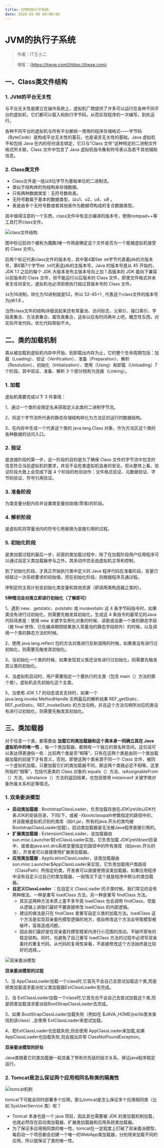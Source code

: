 ```yaml
---
title: JVM的执行子系统
date: 2020-05-06 00:00:00
---
```


# JVM的执行子系统

> 作者：IT王小二
>
> 博客：[https://itwxe.com](https://itwxe.com)

## 一、Class类文件结构

### 1. JVM的平台无关性

与平台无关性是建立在操作系统上，虚拟机厂商提供了许多可以运行在各种不同平台的虚拟机，它们都可以载入和执行字节码，从而实现程序的一次编写，到处运行。

各种不同平台的虚拟机与所有平台都统一使用的程序存储格式——字节码（ByteCode）是构成平台无关性的基石，也是语言无关性的基础。Java 虚拟机不和包括 Java 在内的任何语言绑定，它只与“Class 文件”这种特定的二进制文件格式所关联，Class 文件中包含了 Java 虚拟机指令集和符号表以及若干其他辅助信息。

### 2. Class类文件

- Class文件是一组以8位字节为基础单位的二进制流。
- 类似于结构体的伪结构来存储数据。
- 只有两种数据类型：无符号数和表。
- 无符号数属于基本的数据类型，以u1、u2、u4、u8 。
- 表是由多个无符号数或者其他表作为数据项构成的复合数据类型。

其中值得注意的一个东西，class文件中有显示编译的版本号，使用notepad++等工具打开class文件。

![class文件结构](https://itwxe.com/img/blog/166463967408145.png)

图中标记前四个被称为魔数(唯一作用是确定这个文件是否为一个能被虚拟机接受的 Class 文件)。

后两个标记代表class文件的版本号，其中第4第5`00 00`字节代表着jdk的次版本号，第6第7个字节`00 34`代表这jdk的主版本号，Java 的版本号是从 45 开始的，JDK 1.1 之后的每个 JDK 大版本发布主版本号向上加 1 高版本的 JDK 能向下兼容以前版本的 Class 文件，但不能运行以后版本的 Class 文件，即使文件格式并未发生任何变化，虚拟机也必须拒绝执行超过其版本号的 Class 文件。

`34`为16进制，转化为10进制就是52，所以 52-45+1 , 代表这个class文件的版本号为jdk1.8 。

当然class文件的结构详细说起来还有常量池、访问标志、父索引、接口索引、字段表集合、方法表集合、属性表集合，这些以后有时间再补上吧，概念性东西，对实际开发代码，优化代码帮助不大。

## 二、类的加载机制

类从被加载到虚拟机内存中开始，到卸载出内存为止，它的整个生命周期包括：加载（Loading）、验证（Verification）、准备（Preparation）、解析（Resolution）、初始化（Initialization）、使用（Using）和卸载（Unloading）7 个阶段。其中验证、准备、解析 3 个部分统称为连接（Linking）。

### 1. 加载

虚拟机需要完成以下 3 件事情：

1、通过一个类的全限定名来获取定义此类的二进制字节流。

2、将这个字节流所代表的静态存储结构转化为方法区的运行时数据结构。

3、在内存中生成一个代表这个类的 java.lang.Class 对象，作为方法区这个类的各种数据的访问入口。

### 2. 验证

是连接阶段的第一步，这一阶段的目的是为了确保 Class 文件的字节流中包含的信息符合当前虚拟机的要求，并且不会危害虚拟机自身的安全。但从整体上看，验证阶段大致上会完成下面 4 个阶段的检验动作：文件格式验证、元数据验证、字节码验证、符号引用验证。

### 3. 准备阶段

为类变量分配内存并设置类变量初始值(零值)的阶段。

### 4. 解析阶段

是虚拟机将常量池内的符号引用替换为直接引用的过程。

### 5. 初始化阶段

是类加载过程的最后一步，前面的类加载过程中，除了在加载阶段用户应用程序可以通过自定义类加载器参与之外，其余动作完全由虚拟机主导和控制。

到了初始化阶段，才真正开始执行类中定义的 Java 程序代码在准备阶段，变量已经赋过一次系统要求的初始值，而在初始化阶段，则根据程序员通过程。

序制定的主观计划去初始化类变量和其他资源（即调用类构造器之类的）。

**5种情况会对类立即进行初始化（了解即可）**

1、遇到 new、getstatic、putstatic 或 invokestatic 这 4 条字节码指令时，如果类没有进行过初始化，则需要先触发其初始化。生成这 4 条指令的最常见的Java 代码场景是：使用 new 关键字实例化对象的时候、读取或设置一个类的静态字段（被 final 修饰、已在编译期把结果放入常量池的静态字段除外）的时候，以及调用一个类的静态方法的时候。

2、使用 java.lang.reflect 包的方法对类进行反射调用的时候，如果类没有进行过初始化，则需要先触发其初始化。

3、当初始化一个类的时候，如果发现其父类还没有进行过初始化，则需要先触发其父类的初始化。

4、当虚拟机启动时，用户需要指定一个要执行的主类（包含 main（）方法的那个类），虚拟机会先初始化这个主类。

5、当使用 JDK 1.7 的动态语言支持时，如果一个 java.lang.invoke.MethodHandle 实例最后的解析结果 REF_getStatic、REF_putStatic、REF_invokeStatic 的方法句柄，并且这个方法句柄所对应的类没有进行过初始化，则需要先触发其初始化。

## 三、类加载器

对于任意一个类，都需要由 **加载它的类加载器和这个类本身一同确立其在 Java 虚拟机中的唯一性** ，每一个类加载器，都拥有一个独立的类名称空间。这句话可以表达得更通俗一些：比较两个类是否“相等”，只有在这两个类是由同一个类加载器加载的前提下才有意义，否则，即使这两个类来源于同一个 Class 文件，被同一个虚拟机加载，只要加载它们的类加载器不同，那这两个类就必定不相等。这里所指的“相等”，包括代表类的 Class 对象的 equals（）方法、isAssignableFrom（）方法、isInstance（）方法的返回结果，也包括使用 instanceof 关键字做对象所属关系判定等情况。

### 1. 双亲委派模型

- **启动类加载器** : BootstrapClassLoader，负责加载存放在JDK\jre\lib(JDK代表JDK的安装目录，下同)下，或被 -Xbootclasspath参数指定的路径中的，并且能被虚拟机识别的类库（如rt.jar，所有的java.开头的类均被 BootstrapClassLoader加载）。启动类加载器是无法被Java程序直接引用的。
- **扩展类加载器** : ExtensionClassLoader，该加载器由sun.misc.Launcher$ExtClassLoader实现，它负责加载 JDK\jre\lib\ext目录中，或者由java.ext.dirs系统变量指定的路径中的所有类库（如javax.开头的类），开发者可以直接使用扩展类加载器。
- **应用类加载器** : ApplicationClassLoader，该类加载器由 sun.misc.Launcher$AppClassLoader来实现，它负责加载用户类路径（ClassPath）所指定的类，开发者可以直接使用该类加载器，如果应用程序中没有自定义过自己的类加载器，一般情况下这个就是程序中默认的类加载器。
- **自定义ClassLoader** ：在自定义 ClassLoader 的子类时候，我们常见的会有两种做法，一种是重写 loadClass 方法，另一种是重写 findClass 方法。
    - 其实这两种方法本质上差不多毕竟 loadClass 也会调用 findClass，但是从逻辑上讲我们最好不要直接修改 loadClass 的内部逻辑。
    - 建议的做法是只在 findClass 里重写自定义类的加载方法。loadClass 这个方法是实现双亲委托模型逻辑的地方，擅自修改这个方法会导致模型被破坏，容易造成问题。
    - 因此我们最好是在双亲委托模型框架内进行小范围的改动，不破坏原有的稳定结构。同时，也避免了自己重写 loadClass 方法的过程中必须写双亲委托的重复代码，从代码的复用性来看，不直接修改这个方法始终是比较好的选择。。

![双亲委派模型](https://itwxe.com/img/blog/166463967412719.png)

**双亲委派模型的过程**

1、当 AppClassLoader加载一个class时,它首先不会自己去尝试加载这个类,而是把类加载请求委派给父类加载器ExtClassLoader去完成。

2、当 ExtClassLoader加载一个class时,它首先也不会自己去尝试加载这个类,而是把类加载请求委派给BootStrapClassLoader去完成。

3、如果 BootStrapClassLoader加载失败（例如在 $JAVA_HOME/jre/lib里未查找到该class）,会使用 ExtClassLoader来尝试加载。

4、若ExtClassLoader也加载失败,则会使用 AppClassLoader来加载,如果 AppClassLoader也加载失败,则会报出异常 ClassNotFoundException。

**双亲委派模型的好处**

Java类随着它的类加载器一起具备了带有优先级的层次关系，保证java程序稳定运行。

### 2. Tomcat是怎么保证两个应用相同名称类的隔离性

![tomcat机制](https://itwxe.com/img/blog/166463967417088.png)

tomcat下可能会同时部署多个应用，那么tomcat是怎么保证多个应用相同类（比如 SysUserService 类）呢？

- Tomcat 本身也是一个 java 项目，因此其也需要被 JDK 的类加载机制加载，也就必然存在启动类加载器、扩展类加载器和应用系统类加载器。
- 为了保证多应用相同类的唯一性，tomcat在一定程度上打破了双亲委派模型，每启动一个项目都会创建一个唯一的WebApp类加载器，分别用来加载不同的应用，所以就保证了类的唯一性。
